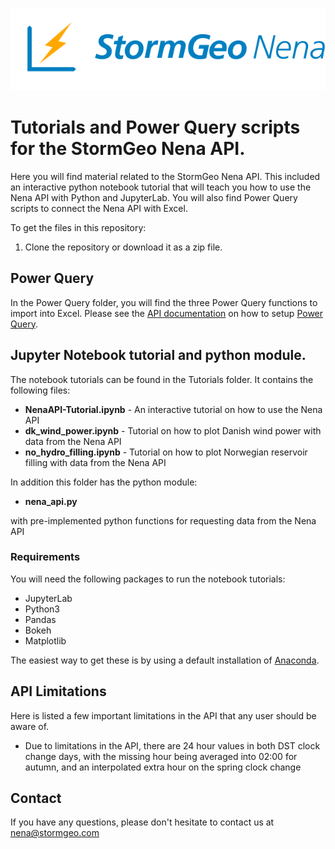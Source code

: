 ![](images/Frame_108.png)

# Tutorials and Power Query scripts for the StormGeo Nena API.

Here you will find material related to the StormGeo Nena API. This included an interactive python notebook tutorial that will teach you how to use the
Nena API with Python and JupyterLab. You will also find Power Query scripts to connect the Nena API with Excel.

To get the files in this repository:

1. Clone the repository or download it as a zip file.

## Power Query

In the Power Query folder, you will find the three Power Query functions to import into Excel. Please see the [API documentation](https://docs.nena.no/api/) on how to setup [Power Query](https://learn.microsoft.com/en-us/power-query/power-query-what-is-power-query).

## Jupyter Notebook tutorial and python module.

The notebook tutorials can be found in the Tutorials folder. It contains the following files:

- **NenaAPI-Tutorial.ipynb** - An interactive tutorial on how to use the Nena API
- **dk_wind_power.ipynb** - Tutorial on how to plot Danish wind power with data from the Nena API
- **no_hydro_filling.ipynb** - Tutorial on how to plot Norwegian reservoir filling with data from the Nena API

In addition this folder has the python module:

- **nena_api.py** <br>

with pre-implemented python functions for requesting data from the Nena API

### Requirements

You will need the following packages to run the notebook tutorials:

- JupyterLab
- Python3
- Pandas
- Bokeh
- Matplotlib

The easiest way to get these is by using a default installation of [Anaconda](https://www.anaconda.com/).

## API Limitations

Here is listed a few important limitations in the API that any user should be aware of.

- Due to limitations in the API, there are 24 hour values in both DST clock change days, with the missing hour being averaged into 02:00 for autumn, and an interpolated extra hour on the spring clock change

## Contact

If you have any questions, please don't hesitate to contact us at
nena@stormgeo.com
